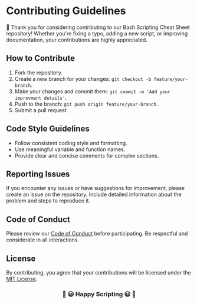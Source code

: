 # Contributing Guidelines

👋 Thank you for considering contributing to our Bash Scripting Cheat Sheet repository! Whether you're fixing a typo, adding a new script, or improving documentation, your contributions are highly appreciated.

## How to Contribute

1. Fork the repository.
2. Create a new branch for your changes: `git checkout -b feature/your-branch`.
3. Make your changes and commit them: `git commit -m 'Add your improvment details'`.
4. Push to the branch: `git push origin feature/your-branch`.
5. Submit a pull request.

## Code Style Guidelines

- Follow consistent coding style and formatting.
- Use meaningful variable and function names.
- Provide clear and concise comments for complex sections.

## Reporting Issues

If you encounter any issues or have suggestions for improvement, please create an issue on the repository. Include detailed information about the problem and steps to reproduce it.

## Code of Conduct

Please review our [Code of Conduct](CODE_OF_CONDUCT.md) before participating. Be respectful and considerate in all interactions.

## License

By contributing, you agree that your contributions will be licensed under the [MIT License](LICENSE).

<h3 align='center'>🎉 😃 Happy Scripting 😃 🎉 </h3>